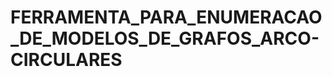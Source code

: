 FERRAMENTA_PARA_ENUMERACAO_DE_MODELOS_DE_GRAFOS_ARCO-CIRCULARES
===============================================================
